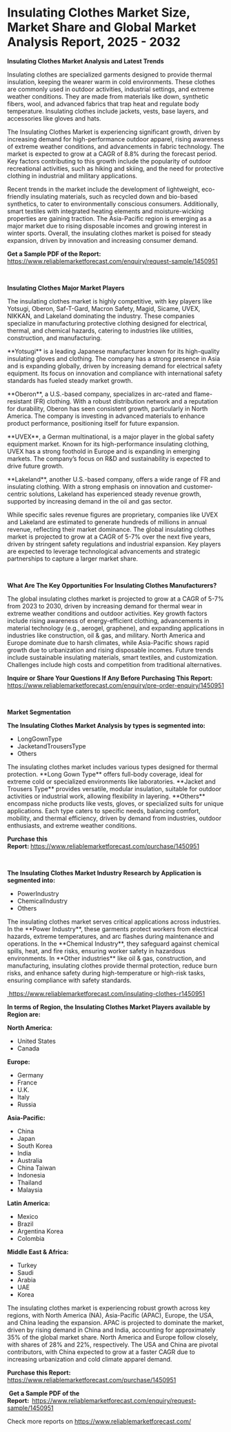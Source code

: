 <p><h1>Insulating Clothes Market Size, Market Share and Global Market Analysis Report, 2025 - 2032</h1></p><p><strong>Insulating Clothes Market Analysis and Latest Trends</strong></p>
<p><p>Insulating clothes are specialized garments designed to provide thermal insulation, keeping the wearer warm in cold environments. These clothes are commonly used in outdoor activities, industrial settings, and extreme weather conditions. They are made from materials like down, synthetic fibers, wool, and advanced fabrics that trap heat and regulate body temperature. Insulating clothes include jackets, vests, base layers, and accessories like gloves and hats.</p><p>The Insulating Clothes Market is experiencing significant growth, driven by increasing demand for high-performance outdoor apparel, rising awareness of extreme weather conditions, and advancements in fabric technology. The market is expected to grow at a CAGR of 8.8% during the forecast period. Key factors contributing to this growth include the popularity of outdoor recreational activities, such as hiking and skiing, and the need for protective clothing in industrial and military applications.</p><p>Recent trends in the market include the development of lightweight, eco-friendly insulating materials, such as recycled down and bio-based synthetics, to cater to environmentally conscious consumers. Additionally, smart textiles with integrated heating elements and moisture-wicking properties are gaining traction. The Asia-Pacific region is emerging as a major market due to rising disposable incomes and growing interest in winter sports. Overall, the insulating clothes market is poised for steady expansion, driven by innovation and increasing consumer demand.</p></p>
<p><strong>Get a Sample PDF of the Report:&nbsp;</strong> <a href="https://www.reliablemarketforecast.com/enquiry/request-sample/1450951?utm_campaign=1134&utm_medium=2&utm_source=Github&utm_content=ia&utm_term=25012025&utm_id=insulating-clothes">https://www.reliablemarketforecast.com/enquiry/request-sample/1450951</a></p>
<p>&nbsp;</p>
<p><strong>Insulating Clothes Major Market Players</strong></p>
<p><p>The insulating clothes market is highly competitive, with key players like Yotsugi, Oberon, Saf-T-Gard, Macron Safety, Magid, Sicame, UVEX, NIKKAN, and Lakeland dominating the industry. These companies specialize in manufacturing protective clothing designed for electrical, thermal, and chemical hazards, catering to industries like utilities, construction, and manufacturing.</p><p>**Yotsugi** is a leading Japanese manufacturer known for its high-quality insulating gloves and clothing. The company has a strong presence in Asia and is expanding globally, driven by increasing demand for electrical safety equipment. Its focus on innovation and compliance with international safety standards has fueled steady market growth.</p><p>**Oberon**, a U.S.-based company, specializes in arc-rated and flame-resistant (FR) clothing. With a robust distribution network and a reputation for durability, Oberon has seen consistent growth, particularly in North America. The company is investing in advanced materials to enhance product performance, positioning itself for future expansion.</p><p>**UVEX**, a German multinational, is a major player in the global safety equipment market. Known for its high-performance insulating clothing, UVEX has a strong foothold in Europe and is expanding in emerging markets. The company’s focus on R&D and sustainability is expected to drive future growth.</p><p>**Lakeland**, another U.S.-based company, offers a wide range of FR and insulating clothing. With a strong emphasis on innovation and customer-centric solutions, Lakeland has experienced steady revenue growth, supported by increasing demand in the oil and gas sector.</p><p>While specific sales revenue figures are proprietary, companies like UVEX and Lakeland are estimated to generate hundreds of millions in annual revenue, reflecting their market dominance. The global insulating clothes market is projected to grow at a CAGR of 5-7% over the next five years, driven by stringent safety regulations and industrial expansion. Key players are expected to leverage technological advancements and strategic partnerships to capture a larger market share.</p></p>
<p>&nbsp;</p>
<p><strong>What Are The Key Opportunities For Insulating Clothes Manufacturers?</strong></p>
<p><p>The global insulating clothes market is projected to grow at a CAGR of 5-7% from 2023 to 2030, driven by increasing demand for thermal wear in extreme weather conditions and outdoor activities. Key growth factors include rising awareness of energy-efficient clothing, advancements in material technology (e.g., aerogel, graphene), and expanding applications in industries like construction, oil & gas, and military. North America and Europe dominate due to harsh climates, while Asia-Pacific shows rapid growth due to urbanization and rising disposable incomes. Future trends include sustainable insulating materials, smart textiles, and customization. Challenges include high costs and competition from traditional alternatives.</p></p>
<p><strong>Inquire or Share Your Questions If Any Before Purchasing This Report:</strong> <a href="https://www.reliablemarketforecast.com/enquiry/pre-order-enquiry/1450951?utm_campaign=1134&utm_medium=2&utm_source=Github&utm_content=ia&utm_term=25012025&utm_id=insulating-clothes">https://www.reliablemarketforecast.com/enquiry/pre-order-enquiry/1450951</a></p>
<p>&nbsp;</p>
<p><strong>Market Segmentation</strong></p>
<p><strong>The Insulating Clothes Market Analysis by types is segmented into:</strong></p>
<p><ul><li>LongGownType</li><li>JacketandTrousersType</li><li>Others</li></ul></p>
<p><p>The insulating clothes market includes various types designed for thermal protection. **Long Gown Type** offers full-body coverage, ideal for extreme cold or specialized environments like laboratories. **Jacket and Trousers Type** provides versatile, modular insulation, suitable for outdoor activities or industrial work, allowing flexibility in layering. **Others** encompass niche products like vests, gloves, or specialized suits for unique applications. Each type caters to specific needs, balancing comfort, mobility, and thermal efficiency, driven by demand from industries, outdoor enthusiasts, and extreme weather conditions.</p></p>
<p><strong>Purchase this Report:&nbsp;</strong><a href="https://www.reliablemarketforecast.com/purchase/1450951?utm_campaign=1134&utm_medium=2&utm_source=Github&utm_content=ia&utm_term=25012025&utm_id=insulating-clothes">https://www.reliablemarketforecast.com/purchase/1450951</a></p>
<p>&nbsp;</p>
<p><strong>The Insulating Clothes Market Industry Research by Application is segmented into:</strong></p>
<p><ul><li>PowerIndustry</li><li>ChemicalIndustry</li><li>Others</li></ul></p>
<p><p>The insulating clothes market serves critical applications across industries. In the **Power Industry**, these garments protect workers from electrical hazards, extreme temperatures, and arc flashes during maintenance and operations. In the **Chemical Industry**, they safeguard against chemical spills, heat, and fire risks, ensuring worker safety in hazardous environments. In **Other industries** like oil & gas, construction, and manufacturing, insulating clothes provide thermal protection, reduce burn risks, and enhance safety during high-temperature or high-risk tasks, ensuring compliance with safety standards.</p></p>
<p><a href="https://www.reliablemarketforecast.com/insulating-clothes-r1450951?utm_campaign=1134&utm_medium=2&utm_source=Github&utm_content=ia&utm_term=25012025&utm_id=insulating-clothes">&nbsp;https://www.reliablemarketforecast.com/insulating-clothes-r1450951</a></p>
<p><strong>In terms of Region, the Insulating Clothes Market Players available by Region are:</strong></p>
<p>
    <p> <strong> North America: </strong>
        <ul>
            <li>United States</li>
            <li>Canada</li>
        </ul>
        </p> 
    <p> <strong> Europe: </strong>
        <ul>
            <li>Germany</li>
            <li>France</li>
            <li>U.K.</li>
            <li>Italy</li>
            <li>Russia</li>
        </ul>
        </p> 
    <p> <strong> Asia-Pacific: </strong>
        <ul>
            <li>China</li>
            <li>Japan</li>
            <li>South Korea</li>
            <li>India</li>
            <li>Australia</li>
            <li>China Taiwan</li>
            <li>Indonesia</li>
            <li>Thailand</li>
            <li>Malaysia</li>
        </ul>
        </p> 
    <p> <strong> Latin America: </strong>
        <ul>
            <li>Mexico</li>
            <li>Brazil</li>
            <li>Argentina Korea</li>
            <li>Colombia</li>
        </ul>
        </p> 
    <p> <strong> Middle East & Africa: </strong>
        <ul>
            <li>Turkey</li>
            <li>Saudi</li>
            <li>Arabia</li>
            <li>UAE</li>
            <li>Korea</li>
        </ul>
    </p>
    </p>
<p><p>The insulating clothes market is experiencing robust growth across key regions, with North America (NA), Asia-Pacific (APAC), Europe, the USA, and China leading the expansion. APAC is projected to dominate the market, driven by rising demand in China and India, accounting for approximately 35% of the global market share. North America and Europe follow closely, with shares of 28% and 22%, respectively. The USA and China are pivotal contributors, with China expected to grow at a faster CAGR due to increasing urbanization and cold climate apparel demand.</p></p>
<p><strong>Purchase this Report: </strong><a href="https://www.reliablemarketforecast.com/purchase/1450951?utm_campaign=1134&utm_medium=2&utm_source=Github&utm_content=ia&utm_term=25012025&utm_id=insulating-clothes">https://www.reliablemarketforecast.com/purchase/1450951</a></p>
<p>&nbsp;<strong>Get a Sample PDF of the Report:&nbsp;&nbsp;</strong><a href="https://www.reliablemarketforecast.com/enquiry/request-sample/1450951?utm_campaign=1134&utm_medium=2&utm_source=Github&utm_content=ia&utm_term=25012025&utm_id=insulating-clothes">https://www.reliablemarketforecast.com/enquiry/request-sample/1450951</a></p>
<p><strong></strong></p>
<p>Check more reports on <a href="https://www.reliablemarketforecast.com/?utm_campaign=1134&utm_medium=2&utm_source=Github&utm_content=ia&utm_term=25012025&utm_id=insulating-clothes">https://www.reliablemarketforecast.com/</a></p>